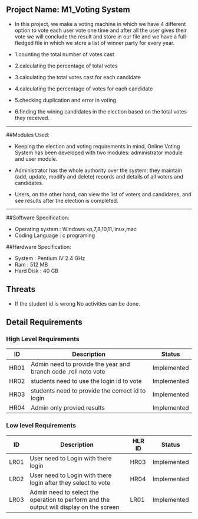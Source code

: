 ## Project Name: M1_Voting System
* In this project, we make a voting machine in which we have 4 different option to vote each user vote one time and after all the user gives their vote we will conclude   the result and store in our file and we have a full-fledged file in which we store a list of winner party for every year.

* 1.counting the total number of votes cast																														
* 2.calculating the percentage of total votes
* 3.calculating the total votes cast for each candidate
* 4.calculating the percentage of votes for each candidate
* 5.checking duplication and error in voting
* 6.finding the wining candidates in the election based on the total votes they received.
***********************************************************************************************************************************************************************
##Modules Used:

* Keeping the election and voting requirements in mind, Online Voting System has been developed with two modules: administrator module and user module.

* Administrator has the whole authority over the system; they maintain (add, update, modify and delete) records and details of all voters and candidates. 
* Users, on the other hand, can view the list of voters and candidates, and see results after the election is completed.
************************************************************************************************************************************************************************
##Software Specification:

* Operating system    : Windows xp,7,8,10,11,linux,mac
* Coding Language    : c programing

##Hardware Specification:

* System                : Pentium IV 2.4 GHz
* Ram                     : 512 MB
* Hard Disk          : 40 GB


## Threats
* If the student id is wrong No activities can be done.


## Detail Requirements
### High Level Requirements 
| ID | Description | Status | 
| ----- | ----- | ----- | 
| HR01 | Admin need to provide the year and branch code ,roll noto vote | Implemented |
| HR02 | students need to use the login id to vote | Implemented |
| HR03 | students need to provide the correct id  to login| Implemented |
| HR04 | Admin only provied results | Implemented |
### Low level Requirements
| ID | Description | HLR ID | Status |
| ------ | --------- | ------ | ------ |
| LR01 | User need to Login with there login | HR03 | Implemented |
| LR02 | User need to Login with there login after they select to vote | HR04 | Implemented |
| LR03 | Admin need to select the operation to perform and the output will display on the screen  | LR01 | Implemented |
